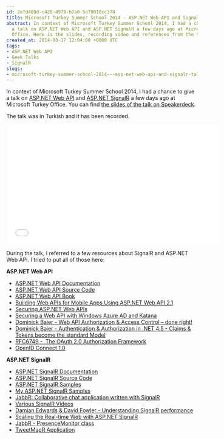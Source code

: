 ```yaml
---
id: 2efd489d-c428-4979-b7a0-5e70018cc378
title: Microsoft Turkey Summer School 2014 - ASP.NET Web API and SignalR Talk
abstract: In context of Microsoft Turkey Summer School 2014, I had a chance to give
  a talk on ASP.NET Web API and ASP.NET SignalR a few days ago at Microsoft Turkey
  Office. Here is the slides, recording video and references from the talk.
created_at: 2014-08-17 12:04:00 +0000 UTC
tags:
- ASP.NET Web API
- Geek Talks
- SignalR
slugs:
- microsoft-turkey-summer-school-2014---asp-net-web-api-and-signalr-talk
---
```


<p align="left">In context of Microsoft Turkey Summer School 2014, I had a chance to give a talk on <a href="http://asp.net/web-api">ASP.NET Web API</a> and <a href="http://asp.net/signalr">ASP.NET SignalR</a> a few days ago at Microsoft Turkey Office. You can find <a href="https://speakerdeck.com/tourismgeek/asp-dot-net-web-api-and-signalr">the slides of the talk on Speakerdeck</a>.</p><script async class="speakerdeck-embed" data-id="abfd6e4004f00132c57d062c6c3577e6" data-ratio="1.77777777777778" src="//speakerdeck.com/assets/embed.js"></script> <p>The talk was in Turkish and it has been recorded.</p><iframe height="315" src="//www.youtube.com/embed/UTwPVsleW6w" frameborder="0" width="560" allowfullscreen></iframe> <p>During the talk, I referred to a few resources about SignalR and ASP.NET Web API. I tried to put all of those here:</p> <p><b>ASP.NET Web API</b>  <ul> <li><a href="http://www.asp.net/web-api">ASP.NET Web API Documentation</a>  <li><a href="http://aspnetwebstack.codeplex.com/">ASP.NET Web API Source Code</a>  <li><a href="http://www.amazon.com/dp/1430247258/ref=as_sl_pd_tf_lc?tag=tugsblo0c-20&amp;amp;amp;amp;amp;camp=213381&amp;amp;amp;amp;amp;creative=390973&amp;amp;amp;amp;amp;linkCode=as4&amp;amp;amp;amp;amp;creativeASIN=1430247258&amp;amp;amp;amp;amp;adid=1A2D04BVT8ESB3515Z7W&amp;amp;amp;amp;amp;&amp;amp;amp;amp;amp;ref-refURL=http%3A%2F%2Fwww.tugberkugurlu.com%2F">ASP.NET Web API Book</a>  <li><a href="http://channel9.msdn.com/Events/Build/2014/3-603">Building Web APIs for Mobile Apps Using ASP.NET Web API 2.1</a>  <li><a href="http://channel9.msdn.com/Shows/Web+Camps+TV/Securing-ASPNET-Web-APIs">Securing ASP.NET Web APIs</a>  <li><a href="http://www.cloudidentity.com/blog/2013/07/23/securing-a-web-api-with-windows-azure-ad-and-katana/">Securing a Web API with Windows Azure AD and Katana</a>  <li><a href="http://vimeo.com/97337305">Dominick Baier - Web API Authorization &amp; Access Control – done right!</a>  <li><a href="http://vimeo.com/43549130">Dominick Baier - Authentication &amp; Authorization in .NET 4.5 - Claims &amp; Tokens become the standard Model</a>  <li><a href="http://tools.ietf.org/html/rfc6749">RFC6749 -&nbsp; The OAuth 2.0 Authorization Framework</a>  <li><a href="http://openid.net/connect/">OpenID Connect 1.0</a></li></ul> <p><b>ASP.NET SignalR</b>  <ul> <li><a href="http://asp.net/signalr">ASP.NET SignalR Documentation</a>  <li><a href="http://github.com/signalr/signalr">ASP.NET SignalR Source Code</a>  <li><a href="https://github.com/bradygaster/SignalR-Samples">ASP.NET SignalR Samples</a>  <li><a href="https://github.com/tugberkugurlu/SignalRSamples">My ASP.NET SignalR Samples</a>  <li><a href="https://github.com/JabbR/JabbR">JabbR: Collaborative chat application written with SignalR</a>  <li><a href="https://github.com/SignalR/SignalR/wiki/Talks">Various SignalR Videos</a>  <li><a href="http://vimeo.com/97337302">Damian Edwards &amp; David Fowler - Understanding SignalR performance</a>  <li><a href="http://channel9.msdn.com/Events/Build/2013/3-502">Scaling the Real-time Web with ASP.NET SignalR</a>  <li><a href="https://github.com/JabbR/JabbR/blob/a74ef858331eeea5d4636d109786cdc23633cd94/JabbR/Services/PresenceMonitor.cs">JabbR - PresenceMonitor class</a>  <li><a href="https://github.com/tugberkugurlu/TweetMapR">TweetMapR Application</a></li></ul>  